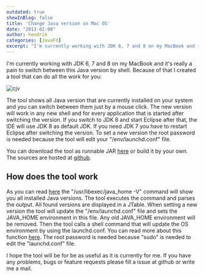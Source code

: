 ```yaml
---
outdated: true
showInBlog: false
title: 'Change Java version on Mac OS'
date: "2013-02-08"
author: hendrik
categories: [JavaFX]
excerpt: "I'm currently working with JDK 6, 7 and 8 on my MacBook and it's really a pain to switch between this Java version by shell. Because of that I created a tool that can do all the work for you."
---
```

I'm currently working with JDK 6, 7 and 8 on my MacBook and it's really a pain to switch between this Java version by shell. Because of that I created a tool that can do all the work for you:

![cjv](/posts/guigarage-legacy/cjv.png)

The tool shows all Java version that are currently installed on your system and you can switch between them just by a mouse click. The new version will work in any new shell and for every application that is started after switching the version. If you switch to JDK 8 and start Eclipse after that, the IDE will use JDK 8 as default JDK. If you need JDK 7 you have to restart Eclipse after switching the version. To set a new version the root password is needed because the tool will edit your "/env/launchd.conf" file.

You can download the tool as runnable JAR [here](/assets/downloads/java-version-manager/jvc.jar) or build it by your own. The sources are hosted at [github](https://github.com/guigarage/JavaVersionChanger).

## How does the tool work

As you can read [here](http://blog.hgomez.net/blog/2012/07/20/understanding-java-from-command-line-on-osx/) the "/usr/libexec/java_home -V" command will show you all installed Java versions. The tool executes the command and parses the output. All found versions are displayed in a JTable. When setting a new version the tool will update the "/env/launchd.conf" file and sets the JAVA_HOME environment in this file. Any old JAVA_HOME environment will be removed. Then the tool calls a shell command that will update the OS environment by using the launchd.conf. You can read more about this function [here](http://stackoverflow.com/questions/135688/setting-environment-variables-in-os-x). The root password is needed because "sudo" is needed to edit the "launchd.conf" file.

I hope the tool will be for be as useful as it is currently for me. If you have any problems, bugs or feature requests please fill a issue at github or write me a mail.
